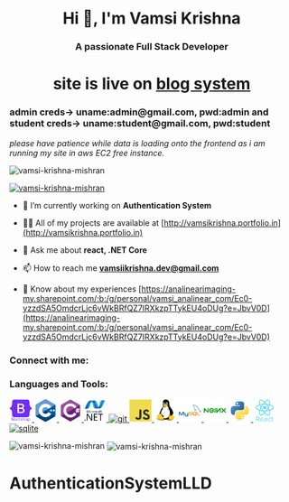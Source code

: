 <h1 align="center">Hi 👋, I'm Vamsi Krishna</h1>
<h3 align="center">A passionate Full Stack Developer</h3>
<h1 align="center">site is live on <a href="http://3.94.143.39/login">blog system</a></a></h1>
<h3 >admin creds-> uname:admin@gmail.com, pwd:admin and student creds-> uname:student@gmail.com, pwd:student</h3>
<i>please have patience while data is loading onto the frontend as i am running my site in aws EC2 free instance.</i>

<p align="left"> <img src="https://komarev.com/ghpvc/?username=vamsi-krishna-mishran&label=Profile%20views&color=0e75b6&style=flat" alt="vamsi-krishna-mishran" /> </p>

<p align="left"> <a href="https://github.com/ryo-ma/github-profile-trophy"><img src="https://github-profile-trophy.vercel.app/?username=vamsi-krishna-mishran" alt="vamsi-krishna-mishran" /></a> </p>

- 🔭 I’m currently working on **Authentication System**

- 👨‍💻 All of my projects are available at [http://vamsikrishna.portfolio.in](http://vamsikrishna.portfolio.in)

- 💬 Ask me about **react, .NET Core**

- 📫 How to reach me **vamsiikrishna.dev@gmail.com**

- 📄 Know about my experiences [https://analinearimaging-my.sharepoint.com/:b:/g/personal/vamsi_analinear_com/Ec0-yzzdSA5OmdcrLjc6vWkBRfQZ7IRXkzpTTykEU4oDUg?e=JbvV0D](https://analinearimaging-my.sharepoint.com/:b:/g/personal/vamsi_analinear_com/Ec0-yzzdSA5OmdcrLjc6vWkBRfQZ7IRXkzpTTykEU4oDUg?e=JbvV0D)

<h3 align="left">Connect with me:</h3>
<p align="left">
</p>

<h3 align="left">Languages and Tools:</h3>
<p align="left"> <a href="https://getbootstrap.com" target="_blank" rel="noreferrer"> <img src="https://raw.githubusercontent.com/devicons/devicon/master/icons/bootstrap/bootstrap-plain-wordmark.svg" alt="bootstrap" width="40" height="40"/> </a> <a href="https://www.w3schools.com/cpp/" target="_blank" rel="noreferrer"> <img src="https://raw.githubusercontent.com/devicons/devicon/master/icons/cplusplus/cplusplus-original.svg" alt="cplusplus" width="40" height="40"/> </a> <a href="https://www.w3schools.com/cs/" target="_blank" rel="noreferrer"> <img src="https://raw.githubusercontent.com/devicons/devicon/master/icons/csharp/csharp-original.svg" alt="csharp" width="40" height="40"/> </a> <a href="https://dotnet.microsoft.com/" target="_blank" rel="noreferrer"> <img src="https://raw.githubusercontent.com/devicons/devicon/master/icons/dot-net/dot-net-original-wordmark.svg" alt="dotnet" width="40" height="40"/> </a> <a href="https://git-scm.com/" target="_blank" rel="noreferrer"> <img src="https://www.vectorlogo.zone/logos/git-scm/git-scm-icon.svg" alt="git" width="40" height="40"/> </a> <a href="https://developer.mozilla.org/en-US/docs/Web/JavaScript" target="_blank" rel="noreferrer"> <img src="https://raw.githubusercontent.com/devicons/devicon/master/icons/javascript/javascript-original.svg" alt="javascript" width="40" height="40"/> </a> <a href="https://www.linux.org/" target="_blank" rel="noreferrer"> <img src="https://raw.githubusercontent.com/devicons/devicon/master/icons/linux/linux-original.svg" alt="linux" width="40" height="40"/> </a> <a href="https://www.mysql.com/" target="_blank" rel="noreferrer"> <img src="https://raw.githubusercontent.com/devicons/devicon/master/icons/mysql/mysql-original-wordmark.svg" alt="mysql" width="40" height="40"/> </a> <a href="https://www.nginx.com" target="_blank" rel="noreferrer"> <img src="https://raw.githubusercontent.com/devicons/devicon/master/icons/nginx/nginx-original.svg" alt="nginx" width="40" height="40"/> </a> <a href="https://www.python.org" target="_blank" rel="noreferrer"> <img src="https://raw.githubusercontent.com/devicons/devicon/master/icons/python/python-original.svg" alt="python" width="40" height="40"/> </a> <a href="https://reactjs.org/" target="_blank" rel="noreferrer"> <img src="https://raw.githubusercontent.com/devicons/devicon/master/icons/react/react-original-wordmark.svg" alt="react" width="40" height="40"/> </a> <a href="https://www.sqlite.org/" target="_blank" rel="noreferrer"> <img src="https://www.vectorlogo.zone/logos/sqlite/sqlite-icon.svg" alt="sqlite" width="40" height="40"/> </a> </p>

<p><img align="left" src="https://github-readme-stats.vercel.app/api/top-langs?username=vamsi-krishna-mishran&show_icons=true&locale=en&layout=compact" alt="vamsi-krishna-mishran" /></p>

<p>&nbsp;<img align="center" src="https://github-readme-stats.vercel.app/api?username=vamsi-krishna-mishran&show_icons=true&locale=en" alt="vamsi-krishna-mishran" /></p>








# AuthenticationSystemLLD
